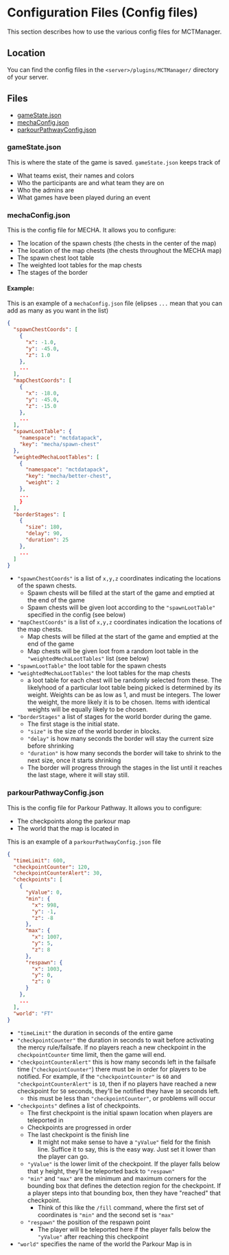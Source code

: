# Configuration Files (Config files)

This section describes how to use the various config files for MCTManager.

## Location

You can find the config files in the `<server>/plugins/MCTManager/` directory of your server. 

## Files
- [gameState.json](#gamestatejson)
- [mechaConfig.json](#mechaconfigjson)
- [parkourPathwayConfig.json](#parkourpathwayconfigjson)


### gameState.json

This is where the state of the game is saved. `gameState.json` keeps track of
- What teams exist, their names and colors
- Who the participants are and what team they are on
- Who the admins are
- What games have been played during an event

### mechaConfig.json

This is the config file for MECHA. It allows you to configure:
- The location of the spawn chests (the chests in the center of the map)
- The location of the map chests (the chests throughout the MECHA map)
- The spawn chest loot table
- The weighted loot tables for the map chests
- The stages of the border

#### Example:

This is an example of a `mechaConfig.json` file (elipses `...` mean that you can add as many as you want in the list)
```json
{
  "spawnChestCoords": [
    {
      "x": -1.0,
      "y": -45.0,
      "z": 1.0
    },
    ...
  ],
  "mapChestCoords": [
    {
      "x": -18.0,
      "y": -45.0,
      "z": -15.0
    },
    ...
  ],
  "spawnLootTable": {
    "namespace": "mctdatapack",
    "key": "mecha/spawn-chest"
  },
  "weightedMechaLootTables": [
    {
      "namespace": "mctdatapack",
      "key": "mecha/better-chest",
      "weight": 2
    },
    ...
    }
  ],
  "borderStages": [
    {
      "size": 180,
      "delay": 90,
      "duration": 25
    },
    ...
  ]
}
```

- `"spawnChestCoords"` is a list of `x,y,z` coordinates indicating the locations of the spawn chests. 
  - Spawn chests will be filled at the start of the game and emptied at the end of the game
  - Spawn chests will be given loot according to the `"spawnLootTable"` specified in the config (see below)
- `"mapChestCoords"` is a list of `x,y,z` coordinates indication the locations of the map chests. 
  - Map chests will be filled at the start of the game and emptied at the end of the game
  - Map chests will be given loot from a random loot table in the `"weightedMechaLootTables"` list (see below)
- `"spawnLootTable"` the loot table for the spawn chests
- `"weightedMechaLootTables"` the loot tables for the map chests
  - a loot table for each chest will be randomly selected from these. The likelyhood of a particular loot table being picked is determined by its weight. Weights can be as low as 1, and must be integers. The lower the weight, the more likely it is to be chosen. Items with identical weights will be equally likely to be chosen. 
- `"borderStages"` a list of stages for the world border during the game. 
  - The first stage is the initial state.
  - `"size"` is the size of the world border in blocks.
  - `"delay"` is how many seconds the border will stay the current size before shrinking
  - `"duration"` is how many seconds the border will take to shrink to the next size, once it starts shrinking
  - The border will progress through the stages in the list until it reaches the last stage, where it will stay still. 

### parkourPathwayConfig.json

This is the config file for Parkour Pathway. It allows you to configure:
- The checkpoints along the parkour map
- The world that the map is located in

This is an example of a `parkourPathwayConfig.json` file

```json
{
  "timeLimit": 600,
  "checkpointCounter": 120,
  "checkpointCounterAlert": 30,
  "checkpoints": [
    {
      "yValue": 0,
      "min": {
        "x": 998,
        "y": -1,
        "z": -8
      },
      "max": {
        "x": 1007,
        "y": 5,
        "z": 8
      },
      "respawn": {
        "x": 1003,
        "y": 0,
        "z": 0
      }
    },
    ...
  ],
  "world": "FT"
}
```

- `"timeLimit"` the duration in seconds of the entire game
- `"checkpointCounter"` the duration in seconds to wait before activating the mercy rule/failsafe. If no players reach a new checkpoint in the `checkpointCounter` time limit, then the game will end.
- `"checkpointCounterAlert"` this is how many seconds left in the failsafe time (`"checkpointCounter"`) there must be in order for players to be notified. For example, if the `"checkpointCounter"` is `60` and `"checkpointCounterAlert"` is `10`, then if no players have reached a new checkpoint for `50` seconds, they'll be notified they have `10` seconds left.  
  - this must be less than `"checkpointCounter"`, or problems will occur
- `"checkpoints"` defines a list of checkpoints. 
  - The first checkpoint is the initial spawn location when players are teleported in
  - Checkpoints are progressed in order
  - The last checkpoint is the finish line
    - It might not make sense to have a `"yValue"` field for the finish line. Suffice it to say, this is the easy way. Just set it lower than the player can go.
  - `"yValue"` is the lower limit of the checkpoint. If the player falls below that y height, they'll be teleported back to `"respawn"`
  - `"min"` and `"max"` are the minimum and maximum corners for the bounding box that defines the detection region for the checkpoint. If a player steps into that bounding box, then they have "reached" that checkpoint. 
    - Think of this like the `/fill` command, where the first set of coordinates is `"min"` and the second set is `"max"`
  - `"respawn"` the position of the respawn point
    - The player will be teleported here if the player falls below the `"yValue"` after reaching this checkpoint
- `"world"` specifies the name of the world the Parkour Map is in





